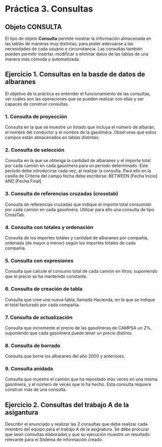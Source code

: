 # Práctica 3. Consultas


## Objeto CONSULTA
El tipo de objeto **Consulta** permite mostrar la información almacenada en las tablas de maneras muy distintas, para poder adecuarse a las necesidades de cada usuario o circunstancia.
Las consultas también pueden permitir insertar, modificar o eliminar datos de las tablas de una manera más cómoda y automatizada.

##	Ejercicio 1. Consultas en la basde de datos de albaranes
El objetivo de la práctica es entender el funcionamiento de las consultas, ver cuáles son las operaciones que se pueden realizar con ellas y ser capaces de construir consultas.  

### 1. Consulta de proyección
Consulta en la que se muestre un listado que incluya el número de albarán, el nombre del conductor y el nombre de la gasolinera. Obsérvese que estos campos están almacenados en tablas distintas.
### 2. Consulta de selección
Consulta en la que se obtenga la cantidad de albaranes y el importe total por cada camión en cada gasolinera para un periodo determinado. Este periodo debe introducirse cada vez, al realizar la consulta. Para ello en la casilla de Criteria del campo fecha debe escribirse: BETWEEN [Fecha Inicio] AND [Fecha Final]
### 3. Consulta de referencias cruzadas (crosstab)
Consulta de referencias cruzadas que indique el importe total consumido por cada camión en cada gasolinera. Utilizar para ello una consulta de tipo CrossTab.
### 4. Consulta con totales y ordenación
Consulta de los importes totales y cantidad de albaranes por compañía, ordenada (de mayor a menor) según los importes totales de cada compañía.
### 5. Consulta con expresiones
Consulta que calcule el consumo total de cada camión en litros; suponiendo que el precio se ha mantenido constante.
### 6. Consulta de creación de tabla
Consulta que cree una nueva tabla, llamada Hacienda, en la que se indique el total facturado por cada compañía.
### 7. Consulta de actualización
Consulta que incremente el precio de las gasolineras de CAMPSA un 2%, suponiendo que cada gasolinera puede tener un precio distinto.
### 8. Consulta de borrado
Consulta que borre los albaranes del año 2000 y anteriores.
### 9. Consulta anidada
Consulta que muestre el camión que ha repostado más veces en una misma gasolinera, y el número de veces que lo ha hecho. Esta consulta requiere construir más de una consulta.

##	Ejercicio 2. Consultas del trabajo A de la asigantura
Describir el enunciado y realizar las 2 consultas que debe realizar cada miembro del equipo para el trabajo A de la asignatura. Se debe procurar que sean consultas elaboradas y que su ejecución muestre un resultado relevante para el Sistema de información creado.
